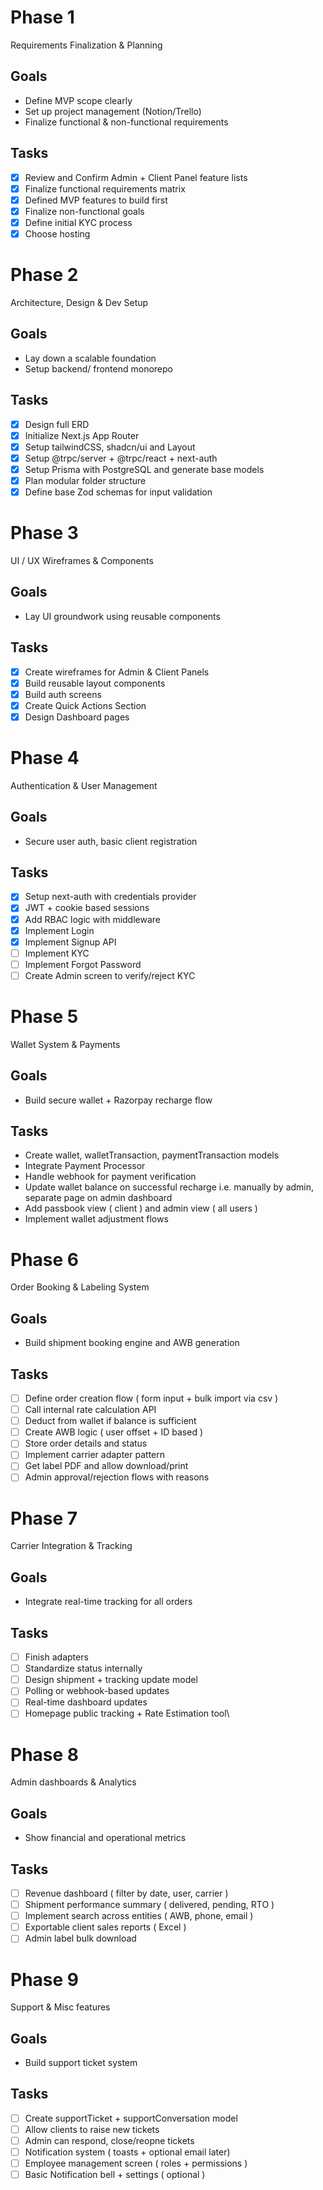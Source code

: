 # Phase 1
Requirements Finalization & Planning

## Goals
- Define MVP scope clearly
- Set up project management (Notion/Trello)
- Finalize functional & non-functional requirements

## Tasks
- [x] Review and Confirm Admin + Client Panel feature lists
- [x] Finalize functional requirements matrix
- [x] Defined MVP features to build first
- [x] Finalize non-functional goals
- [x] Define initial KYC process
- [x] Choose hosting

# Phase 2
Architecture, Design & Dev Setup

## Goals
- Lay down a scalable foundation
- Setup backend/ frontend monorepo

## Tasks
- [x] Design full ERD
- [x] Initialize Next.js App Router
- [x] Setup tailwindCSS, shadcn/ui and Layout
- [x] Setup @trpc/server + @trpc/react + next-auth
- [x] Setup Prisma with PostgreSQL and generate base models
- [x] Plan modular folder structure
- [x] Define base Zod schemas for input validation

# Phase 3
UI / UX Wireframes & Components

## Goals
- Lay UI groundwork using reusable components

## Tasks
- [x] Create wireframes for Admin & Client Panels
- [x] Build reusable layout components
- [x] Build auth screens
- [x] Create Quick Actions Section
- [x] Design Dashboard pages

# Phase 4
Authentication & User Management

## Goals
- Secure user auth, basic client registration

## Tasks
- [x] Setup next-auth with credentials provider
- [x] JWT + cookie based sessions
- [x] Add RBAC logic with middleware
- [x] Implement Login
- [x] Implement Signup API 
- [ ] Implement KYC
- [ ] Implement Forgot Password
- [ ] Create Admin screen to verify/reject KYC

# Phase 5
Wallet System & Payments

## Goals
- Build secure wallet + Razorpay recharge flow

## Tasks
- Create wallet, walletTransaction, paymentTransaction models
- Integrate Payment Processor
- Handle webhook for payment verification
- Update wallet balance on successful recharge i.e. manually by admin, separate page on admin dashboard
- Add passbook view ( client ) and admin view ( all users )
- Implement wallet adjustment flows

# Phase 6
Order Booking & Labeling System

## Goals
- Build shipment booking engine and AWB generation

## Tasks
- [ ] Define order creation flow ( form input + bulk import via csv )
- [ ] Call internal rate calculation API
- [ ] Deduct from wallet if balance is sufficient
- [ ] Create AWB logic ( user offset + ID based )
- [ ] Store order details and status
- [ ] Implement carrier adapter pattern
- [ ] Get label PDF and allow download/print
- [ ] Admin approval/rejection flows with reasons

# Phase 7
Carrier Integration & Tracking

## Goals
- Integrate real-time tracking for all orders

## Tasks
- [ ] Finish adapters
- [ ] Standardize status internally
- [ ] Design shipment + tracking update model
- [ ] Polling or webhook-based updates
- [ ] Real-time dashboard updates
- [ ] Homepage public tracking + Rate Estimation tool\

# Phase 8
Admin dashboards & Analytics

## Goals
- Show financial and operational metrics

## Tasks
- [ ] Revenue dashboard ( filter by date, user, carrier )
- [ ] Shipment performance summary ( delivered, pending, RTO )
- [ ] Implement search across entities ( AWB, phone, email )
- [ ] Exportable client sales reports ( Excel )
- [ ] Admin label bulk download

# Phase 9
Support & Misc features

## Goals
- Build support ticket system

## Tasks
- [ ] Create supportTicket + supportConversation model
- [ ] Allow clients to raise new tickets
- [ ] Admin can respond, close/reopne tickets
- [ ] Notification system ( toasts + optional email later)
- [ ] Employee management screen ( roles + permissions )
- [ ] Basic Notification bell + settings ( optional )
